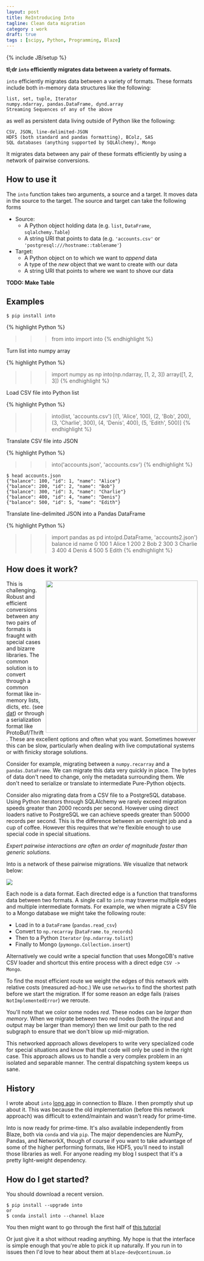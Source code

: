 ```yaml
---
layout: post
title: ReIntroducing Into
tagline: Clean data migration
category : work
draft: true
tags : [scipy, Python, Programming, Blaze]
---
```

{% include JB/setup %}

**tl;dr `into` efficiently migrates data between a variety of formats.**

`into` efficiently migrates data between a variety of formats.
These formats include both in-memory data structures like the following:

    list, set, tuple, Iterator
    numpy.ndarray, pandas.DataFrame, dynd.array
    Streaming Sequences of any of the above

as well as persistent data living outside of Python like the following:

    CSV, JSON, line-delimited-JSON
    HDF5 (both standard and pandas formatting), BColz, SAS
    SQL databases (anything supported by SQLAlchemy), Mongo

It migrates data between any pair of these formats efficiently by using a
network of pairwise conversions.


How to use it
-------------

The `into` function takes two arguments, a source and a target.  It moves data
in the source to the target.  The source and target can take the following
forms

* Source:
    * A Python object holding data (e.g. `list`, `DataFrame`, `sqlalchemy.Table`)
    * A string URI that points to data (e.g. `'accounts.csv'` or `'postgresql:///hostname::tablename'`)
* Target:
    * A Python object on to which we want to *append* data
    * A type of the *new* object that we want to create with our data
    * A string URI that points to where we want to shove our data


**TODO: Make Table**


Examples
--------

    $ pip install into

{% highlight Python %}
>>> from into import into
{% endhighlight %}

Turn list into numpy array

{% highlight Python %}
>>> import numpy as np
>>> into(np.ndarray, [1, 2, 3])
array([1, 2, 3])
{% endhighlight %}

Load CSV file into Python list

{% highlight Python %}
>>> into(list, 'accounts.csv')
[(1, 'Alice', 100),
 (2, 'Bob', 200),
 (3, 'Charlie', 300),
 (4, 'Denis', 400),
 (5, 'Edith', 500)]
{% endhighlight %}

Translate CSV file into JSON

{% highlight Python %}
>>> into('accounts.json', 'accounts.csv')
{% endhighlight %}

    $ head accounts.json
    {"balance": 100, "id": 1, "name": "Alice"}
    {"balance": 200, "id": 2, "name": "Bob"}
    {"balance": 300, "id": 3, "name": "Charlie"}
    {"balance": 400, "id": 4, "name": "Denis"}
    {"balance": 500, "id": 5, "name": "Edith"}

Translate line-delimited JSON into a Pandas DataFrame

{% highlight Python %}
>>> import pandas as pd
>>> into(pd.DataFrame, 'accounts2.json')
   balance  id      name
0      100   1     Alice
1      200   2       Bob
2      300   3   Charlie
3      400   4     Denis
4      500   5     Edith
{% endhighlight %}



How does it work?
-----------------

<img src="{{BASE_PATH}}/images/star.png" align="right" width="400px">

This is challenging.  Robust and efficient conversions between any two pairs of
formats is fraught with special cases and bizarre libraries.  The common
solution is to convert through a common format like in-memory lists, dicts,
etc. (see [dat](http://dat-data.com/)) or through a serialization format like
ProtoBuf/Thrift.  These are excellent options and often what you want.
Sometimes however this can be slow, particularly when dealing with live
computational systems or with finicky storage solutions.

Consider for example, migrating between a `numpy.recarray` and a
`pandas.DataFrame`.  We can migrate this data very quickly in place.  The bytes
of data don't need to change, only the metadata surrounding them.  We don't
need to serialize or translate to intermediate Pure-Python objects.

Consider also migrating data from a CSV file to a PostgreSQL database.  Using
Python iterators through SQLAlchemy we rarely exceed migration speeds greater
than 2000 records per second.  However using direct loaders native to
PostgreSQL we can achieve speeds greater than 50000 records per second.  This
is the difference between an overnight job and a cup of coffee.  However this
requires that we're flexible enough to use special code in special situations.

*Expert pairwise interactions are often an order of magnitude faster than
generic solutions.*

Into is a network of these pairwise migrations.  We visualize that network
below:

<img src="https://raw.githubusercontent.com/ContinuumIO/into/master/doc/images/conversions.png">

Each node is a data format.  Each directed edge is a function that transforms
data between two formats.  A single call to `into` may traverse multiple edges
and multiple intermediate formats.  For example, we when migrate a CSV file to
a Mongo database we might take the following route:

* Load in to a `DataFrame` (`pandas.read_csv`)
* Convert to `np.recarray` (`DataFrame.to_records`)
* Then to a Python `Iterator` (`np.ndarray.tolist`)
* Finally to Mongo (`pymongo.Collection.insert`)

Alternatively we could write a special function that uses MongoDB's native CSV
loader and shortcut this entire process with a direct edge `CSV -> Mongo`.

To find the most efficient route we weight the edges of this network with
relative costs (measured ad-hoc.)  We use `networkx` to find the shortest path
before we start the migration.  If for some reason an edge fails (raises
`NotImplementedError`) we reroute.

You'll note that we color some nodes *red*.  These nodes can be *larger than
memory*.  When we migrate between two red nodes (both the input and output may
be larger than memory) then we limit our path to the red subgraph to ensure
that we don't blow up mid-migration.

This networked approach allows developers to write very specialized code for
special situations and know that that code will only be used in the right case.
This approach allows us to handle a very complex problem in an isolated and
separable manner.  The central dispatching system keeps us sane.


History
-------

I wrote about `into` [long ago]({{BASE_PATH}}/work/2014-09-01-Blaze-into/) in
connection to Blaze.  I then promptly shut up about it.  This was because the
old implementation (before this network approach) was difficult to
extend/maintain and wasn't ready for prime-time.

Into is now ready for prime-time.  It's also available independently from
Blaze, both via `conda` and via `pip`.  The major dependencies are NumPy,
Pandas, and NetworkX, though of course if you want to take advantage of some of
the higher performing formats, like HDF5, you'll need to install those
libraries as well.  For anyone reading my blog I suspect that it's a pretty
light-weight dependency.


How do I get started?
---------------------

You should download a recent version.

    $ pip install --upgrade into
    or
    $ conda install into --channel blaze

You then might want to go through the first half of
[this tutorial](https://github.com/ContinuumIO/blaze-tutorial#into)

Or just give it a shot without reading anything.  My hope is that the interface
is simple enough that you're able to pick it up naturally.  If you run in to
issues then I'd love to hear about them at `blaze-dev@continuum.io`
